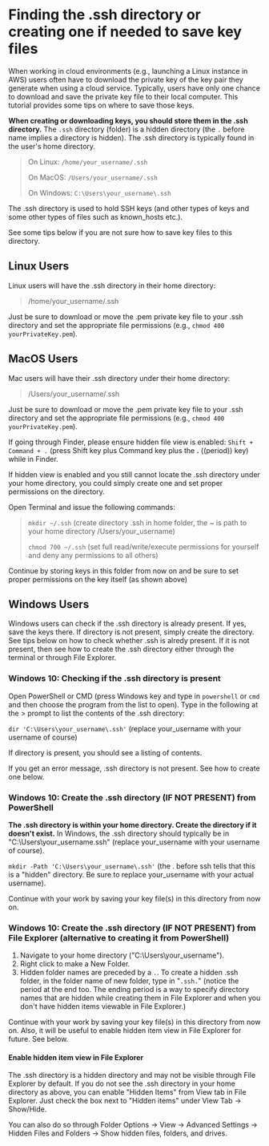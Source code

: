 # Finding the .ssh directory or creating one if needed to save key files

When working in cloud environments (e.g., launching a Linux instance in AWS) users often have to download the private key of the key pair they generate when using a cloud service. Typically, users have only one chance to download and save the private key file to their local computer. This tutorial provides some tips on where to save those keys.

**When creating or downloading keys, you should store them in the .ssh directory.** The ``.ssh`` directory (folder) is a hidden directory (the ``.`` before name implies a directory is hidden). The .ssh directory is typically found in the user's home directory.

> On Linux: ``/home/your_username/.ssh``
>
> On MacOS: ``/Users/your_username/.ssh``
>
> On Windows: ``C:\Users\your_username\.ssh``

The .ssh directory is used to hold SSH keys (and other types of keys and some other types of files such as known_hosts etc.).

See some tips below if you are not sure how to save key files to this directory.

## Linux Users

Linux users will have the .ssh directory in their home directory:

> /home/your_username/.ssh

Just be sure to download or move the .pem private key file to your .ssh directory and set the appropriate file permissions (e.g., `chmod 400 yourPrivateKey.pem`).

## MacOS Users

Mac users will have their .ssh directory under their home directory:

> /Users/your_username/.ssh

Just be sure to download or move the .pem private key file to your .ssh directory and set the appropriate file permissions (e.g., `chmod 400 yourPrivateKey.pem`).

If going through Finder, please ensure hidden file view is enabled: ``Shift + Command + .`` (press Shift key plus Command key plus the **.**  ((period)) key) while in Finder.

If hidden view is enabled and you still cannot locate the .ssh directory under your home directory, you could simply create one and set proper permissions on the directory.

Open Terminal and issue the following commands:
> ``mkdir ~/.ssh`` (create directory .ssh in home folder, the ~ is path to your home directory /Users/your_username)
>
> ``chmod 700 ~/.ssh`` (set full read/write/execute permissions for yourself and deny any permissions to all others)

Continue by storing keys in this folder from now on and be sure to set proper permissions on the key itself (as shown above)

## Windows Users

Windows users can check if the .ssh directory is already present. If yes, save the keys there. If directory is not present, simply create the directory. See tips below on how to check whether .ssh is alredy present. If it is not present, then see how to create the .ssh directory either through the terminal or through File Explorer.

### Windows 10: Checking if the .ssh directory is present

Open PowerShell or CMD (press Windows key and type in ``powershell`` or ``cmd`` and then choose the program from the list to open). Type in the following at the > prompt to list the contents of the .ssh directory:

``dir 'C:\Users\your_username\.ssh'`` (replace your_username with your username of course)

If directory is present, you should see a listing of contents.

If you get an error message, .ssh directory is not present. See how to create one below.

### Windows 10: Create the .ssh directory (IF NOT PRESENT) from PowerShell

**The .ssh directory is within your home directory. Create the directory if it doesn't exist.** In Windows, the .ssh directory should typically be in "C:\Users\your_username\.ssh" (replace your_username with your username of course).

``mkdir -Path 'C:\Users\your_username\.ssh'`` (the . before ssh tells that this is a "hidden" directory. Be sure to replace your_username with your actual username).

Continue with your work by saving your key file(s) in this directory from now on.

### Windows 10: Create the .ssh directory (IF NOT PRESENT) from File Explorer (alternative to creating it from PowerShell)

1. Navigate to your home directory ("C:\Users\your_username\").
2. Right click to make a New Folder.
3. Hidden folder names are preceded by a ``.``. To create a hidden .ssh folder, in the folder name of new folder, type in "``.ssh.``" (notice the period at the end too. The ending period is a way to specify directory names that are hidden while creating them in File Explorer and when you don't have hidden items viewable in File Explorer.)

Continue with your work by saving your key file(s) in this directory from now on. Also, it will be useful to enable hidden item view in File Explorer for future. See below.

#### Enable hidden item view in File Explorer

The .ssh directory is a hidden directory and may not be visible through File Explorer by default. If you do not see the .ssh directory in your home directory as above, you can enable "Hidden Items" from View tab in File Explorer. Just check the box next to "Hidden items" under View Tab -> Show/Hide.

You can also do so through Folder Options -> View -> Advanced Settings -> Hidden Files and Folders -> Show hidden files, folders, and drives.
